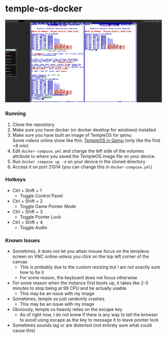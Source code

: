 # temple-os-docker

![Screenshot](assets/screenshot.png)

### Running
1. Clone the repository
2. Make sure you have docker (or docker desktop for windows) installed
3. Make sure you have built an image of TempleOS for qemu \
Some videos online show like this: [TempleOS in Qemu](https://www.youtube.com/watch?v=lQHPHiewG2U) (only like the first ~8 min)
4. Edit `docker-compose.yml` and change the left side of the volumes attribute to where you saved the TempleOS image file on your device.
5. Run `docker compose up -d` on your device in the cloned directory
6. Access it on port 21014 (you can change this in `docker-compose.yml`)

### Hotkeys
- Ctrl + Shift + 1
  - Toggle Control Panel
- Ctrl + Shift + 2
  - Toggle Game Pointer Mode
- Ctrl + Shift + 3
  - Toggle Pointer Lock
- Ctrl + Shift + 4
  - Toggle Audio

### Known Issues
- Sometimes, it does not let you attain mouse focus on the templeos screen on VNC online unless you click on the top left corner of the canvas
  - This is probably due to the custom resizing but I am not exactly sure how to fix it
  - For some reason, the keyboard does not focus otherwise
- For some reason when the instance first boots up, it takes like 2-3 minutes to stop being at 99 CPU and be actually usable
  - This may be an issue with my image
- Sometimes, temple os just randomly crashes
  - This may be an issue with my image
- Obviously, temple os heavily relies on the escape key
  - As of right now, I do not know if there is any way to tell the browser to avoid using escape as the key to message it to leave pointer lock
- Sometimes sounds lag or are distorted (not entirely sure what could cause this)
